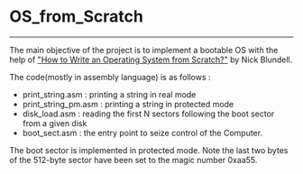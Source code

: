 # OS_from_Scratch
---
The main objective of the project is to implement a bootable OS with the help of  ["How to Write an Operating System from Scratch?"](http://www.cs.bham.ac.uk/~exr/lectures/opsys/10_11/lectures/os-dev.pdf) by Nick Blundell.

The code(mostly in assembly language) is as follows :
  - print_string.asm : printing a string in real mode
  - print_string_pm.asm : printing a string in protected mode
  - disk_load.asm : reading the first N sectors following the boot sector from a given disk 
  - boot_sect.asm : the entry point to seize control of the Computer.


The boot sector is implemented in protected mode. Note the last two bytes of the 512-byte sector have been set to the magic number 0xaa55.

